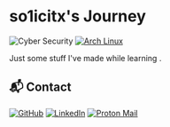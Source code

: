 # so1icitx's Journey

![Cyber Security](https://img.shields.io/badge/Specializing-In%20Cyber%20Security-blue)
[![Arch Linux](https://img.shields.io/badge/Arch%20Linux-1793D1?logo=arch-linux&logoColor=fff)](#)


Just some stuff I've made while learning .



## 📬 Contact

[![GitHub](https://img.shields.io/badge/GitHub-Profile-black?logo=github)](https://github.com/trxycs)
[![LinkedIn](https://img.shields.io/badge/LinkedIn-Profile-blue?logo=linkedin)](https://linkedin.com/in/yourprofile)
[![Proton Mail](https://img.shields.io/badge/Email_Me-8B89CC?logo=protonmail&logoColor=white)](mailto:tojitiktok@proton.me)

